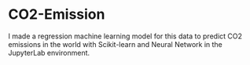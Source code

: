 # CO2-Emission
I made a regression machine learning model for this data to predict CO2 emissions in the world with Scikit-learn and Neural Network in the JupyterLab environment.
